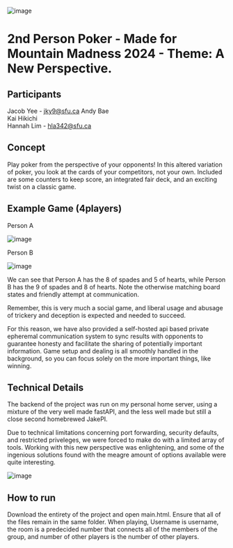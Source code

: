 ![image](https://github.com/jakekyee/secondpersonpoker/assets/99901262/8e01ce46-b9c7-4def-95ac-ac2b88104fac)

# 2nd Person Poker - Made for Mountain Madness 2024 - Theme: A New Perspective.

## Participants
Jacob Yee - jky9@sfu.ca 
Andy Bae  
Kai Hikichi  
Hannah Lim - hla342@sfu.ca 

## Concept

Play poker from the perspective of your opponents! In this altered variation of poker, you look at the cards of your competitors, not your own. Included are some counters to keep score, an integrated fair deck, and an exciting twist on a classic game. 

## Example Game (4players)
Person A


![image](https://github.com/jakekyee/secondpersonpoker/assets/99901262/3842dfac-2392-44b6-91a3-cf1fc1ed709a)


Person B


![image](https://github.com/jakekyee/secondpersonpoker/assets/99901262/d9801a94-72be-4893-8020-e802d77b2021)


We can see that Person A has the 8 of spades and 5 of hearts, while Person B has the 9 of spades and 8 of hearts. Note the otherwise matching board states and friendly attempt at communication.


Remember, this is very much a social game, and liberal usage and abusage of trickery and deception is expected and needed to succeed. 

For this reason, we have also provided a self-hosted api based private epheremal communication system to sync results with opponents to guarantee honesty and facilitate the sharing of potentially important information. Game setup and dealing is all smoothly handled in the background, so you can focus solely on the more important things, like winning.




## Technical Details

The backend of the project was run on my personal home server, using a mixture of the very well made fastAPI, and the less well made but still a close second homebrewed JakePI. 

Due to technical limitations concerning port forwarding, security defaults, and restricted priveleges, we were forced to make do with a limited array of tools. Working with this new perspective was enlightening, and some of the ingenious solutions found with the meagre amount of options available were quite interesting. 


![image](https://github.com/jakekyee/secondpersonpoker/assets/99901262/8cacb91b-1bc8-4172-a7d8-39bc8f91bd7d)


## How to run 

Download the entirety of the project and open main.html. Ensure that all of the files remain in the same folder. When playing, Username is username, the room is a predecided number that connects all of the members of the group, and number of other players is the number of other players.








